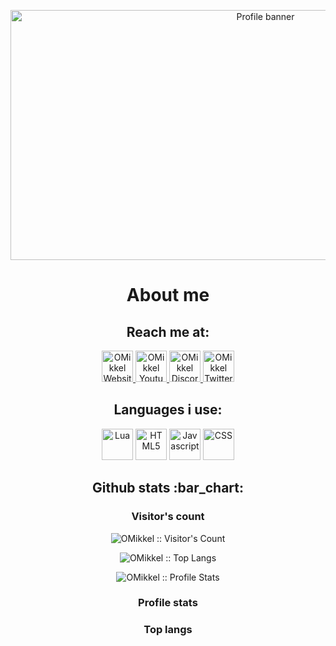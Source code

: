 <p align="center"><img src="https://i.imgur.com/pxJMmLI.png" alt="Profile banner" height="400" width="800"></p>

<h1 align="center">About me</h1>
<h2 align="center">Reach me at:</h2>

<p align="center">
  <a href="https://omikkel.github.io/anhello">
    <img src="https://i.imgur.com/ZNaHGwg.png" alt="OMikkel Website" height="50" width="50">
  </a>

  <a href="https://www.youtube.com/channel/UCmhk9EfLKqRu2IGV7sQKzOg?view_as=subscriber">
    <img src="https://i.imgur.com/0P9c9Fe.png" alt="OMikkel Youtube" height="50" width="50">
  </a>

  <a href="https://discord.gg/RHCHFA3">
    <img src="https://i.imgur.com/YWrhwlj.png" alt="OMikkel Discord" height="50" width="50">
  </a>

  <a href="https://twitter.com/OMikkelDK">
    <img src="https://i.imgur.com/RnGwb2s.png" alt="OMikkel Twitter" height="50" width="50">
  </a>
</p>

<h2 align="center">Languages i use:</h2>

<p align="center">
  <img src="https://i.imgur.com/n7aVKlf.png" alt="Lua" height="50" width="50"/>
  <img src="https://i.imgur.com/UTILags.png" alt="HTML5" height="50" width="50"/>
  <img src="https://i.imgur.com/PLfwvAi.png" alt="Javascript" height="50" width="50"/>
  <img src="https://i.imgur.com/pkps8Sw.png" alt="CSS" height="50" width="50"/>
</p>

<h2 align="center">Github stats :bar_chart:</h2>

<h3 align="center">Visitor's count</h3>

<p align="center"><img src="https://profile-counter.glitch.me/{OMikkel}/count.svg" alt="OMikkel :: Visitor's Count" /></p>



<p align="center"><img src="https://github-readme-stats.vercel.app/api/top-langs/?username=OMikkel&langs_count=10&theme=algolia&layout=compact" alt="OMikkel :: Top Langs" /></p>



<p align="center"><img src="https://github-readme-stats.vercel.app/api?username=OMikkel&theme=algolia&show_icons=true&count_private=true&include_all_commits=true&custom_title=My%20Github%20Stats%20-%20OMikkel" alt="OMikkel :: Profile Stats" /></p>
<h3 align="center">Profile stats</h3>
<h3 align="center">Top langs</h3>

